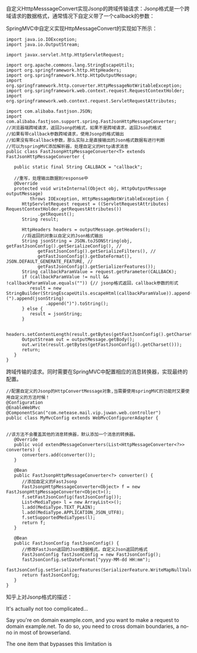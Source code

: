 自定义HtttpMesssageConvert实现Jsonp的跨域传输请求：Jsonp格式是一个跨域请求的数据格式，通常情况下自定义带了一个callback的参数：



SpringMVC中自定义实现HttpMessageConvert的实现如下所示：

```
import java.io.IOException;
import java.io.OutputStream;

import javax.servlet.http.HttpServletRequest;

import org.apache.commons.lang.StringEscapeUtils;
import org.springframework.http.HttpHeaders;
import org.springframework.http.HttpOutputMessage;
import org.springframework.http.converter.HttpMessageNotWritableException;
import org.springframework.web.context.request.RequestContextHolder;
import org.springframework.web.context.request.ServletRequestAttributes;

import com.alibaba.fastjson.JSON;
import com.alibaba.fastjson.support.spring.FastJsonHttpMessageConverter;
//浏览器端跨域请求，返回Jsonp的格式，如果不是跨域请求，返回Json的格式
//如果有带callback参数跨域请求，使用Jsonp的格式输出
//如果没有带callback参数，那么实际上是直接输出的Json格式数据有进行判断
//可以为springMVC添加解析器，处理自定义的Http请求消息
public class FastJsonpHttpMessageConverter<T> extends FastJsonHttpMessageConverter {

   public static final String CALLBACK = "callback";

   //重写，处理输出数据到response中
   @Override
   protected void writeInternal(Object obj, HttpOutputMessage outputMessage)
         throws IOException, HttpMessageNotWritableException {
      HttpServletRequest request = ((ServletRequestAttributes) RequestContextHolder.getRequestAttributes())
            .getRequest();
      String result;

      HttpHeaders headers = outputMessage.getHeaders();
      //将返回的对象以自定义的Json格式输出
      String jsonString = JSON.toJSONString(obj, getFastJsonConfig().getSerializeConfig(), //
            getFastJsonConfig().getSerializeFilters(), //
            getFastJsonConfig().getDateFormat(), JSON.DEFAULT_GENERATE_FEATURE, //
            getFastJsonConfig().getSerializerFeatures());
      String callbackParamValue = request.getParameter(CALLBACK);
      if (callbackParamValue != null && !callbackParamValue.equals("")) {// jsonp格式返回，callback参数的形式
         result = new StringBuilder(StringEscapeUtils.escapeHtml(callbackParamValue)).append("(").append(jsonString)
               .append(")").toString();
      } else {
         result = jsonString;
      }

        headers.setContentLength(result.getBytes(getFastJsonConfig().getCharset()).length);
      OutputStream out = outputMessage.getBody();
      out.write(result.getBytes(getFastJsonConfig().getCharset()));
      return;
   }
}

```

跨域传输的请求。同时需要在SpringMVC中配置相应的消息转换器，实现最终的配置。

```
//配置自定义的Jsonp的HttpConvertMessage对象,当需要使用springMVC的功能时又要使用自定义的方法时候！
@Configuration
@EnableWebMvc
@ComponentScan("com.netease.mail.vip.juwan.web.controller")
public class MyMvcConfig extends WebMvcConfigurerAdapter {


//该方法不会覆盖其他的消息转换器，默认添加一个消息的转换器。
   @Override
   public void extendMessageConverters(List<HttpMessageConverter<?>> converters) {
      converters.add(converter());
   }

   @Bean
   public FastJsonpHttpMessageConverter<?> converter() {
      //添加自定义的FastJsonp
      FastJsonpHttpMessageConverter<Object> f = new         FastJsonpHttpMessageConverter<Object>();
      f.setFastJsonConfig(fastJsonConfig());
      List<MediaType> l = new ArrayList<>();
      l.add(MediaType.TEXT_PLAIN);
      l.add(MediaType.APPLICATION_JSON_UTF8);
      f.setSupportedMediaTypes(l);
      return f;
   }

   @Bean
   public FastJsonConfig fastJsonConfig() {
      //修改FastJson返回的Json数据格式，自定义Json返回的格式
      FastJsonConfig fastJsonConfig = new FastJsonConfig();
      fastJsonConfig.setDateFormat("yyyy-MM-dd HH:mm");
      fastJsonConfig.setSerializerFeatures(SerializerFeature.WriteMapNullValue);
      return fastJsonConfig;
   }
}
```
知乎上对Jsonp格式的描述：

It's actually not too complicated...

Say you're on domain example.com, and you want to make a request to domain example.net. To do so, you need to cross domain boundaries, a no-no in most of browserland.

The one item that bypasses this limitation is <script> tags. When you use a script tag, the domain limitation is ignored, but under normal circumstances, you can't really **do** anything with the results, the script just gets evaluated.

Enter JSONP. When you make your request to a server that is JSONP enabled, you pass a special parameter that tells the server a little bit about your page. That way, the server is able to nicely wrap up its response in a way that your page can handle.

For example, say the server expects a parameter called "callback" to enable its JSONP capabilities. Then your request would look like:

```
http://www.example.net/sample.aspx?callback=mycallback
```

Without JSONP, this might return some basic JavaScript object, like so:

```
{ foo: 'bar' }
```

However, with JSONP, when the server receives the "callback" parameter, it wraps up the result a little differently, returning something like this:

```
mycallback({ foo: 'bar' });
```

As you can see, it will now invoke the method you specified. So, in your page, you define the callback function:

```
mycallback = function(data){
  alert(data.foo);
};
```

And now, when the script is loaded, it'll be evaluated, and your function will be executed. Voila, cross-domain requests!

It's also worth noting the one major issue with JSONP: you lose a lot of control of the request. For example, there is no "nice" way to get proper failure codes back. As a result, you end up using timers to monitor the request, etc, which is always a bit suspect. The proposition for [JSONRequest](http://www.json.org/JSONRequest.html)is a great solution to allowing cross domain scripting, maintaining security, and allowing proper control of the request.

These days (2015), [CORS](http://en.wikipedia.org/wiki/Cross-origin_resource_sharing) is the recommended approach vs. JSONRequest. JSONP is still useful for older browser support, but given the security implications, unless you have no choice CORS is the better choice.